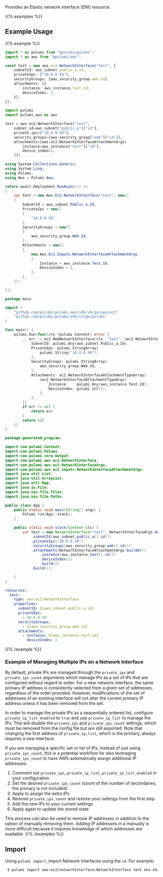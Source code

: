 Provides an Elastic network interface (ENI) resource.

{{% examples %}}
## Example Usage
{{% example %}}

```typescript
import * as pulumi from "@pulumi/pulumi";
import * as aws from "@pulumi/aws";

const test = new aws.ec2.NetworkInterface("test", {
    subnetId: aws_subnet.public_a.id,
    privateIps: ["10.0.0.50"],
    securityGroups: [aws_security_group.web.id],
    attachments: [{
        instance: aws_instance.test.id,
        deviceIndex: 1,
    }],
});
```
```python
import pulumi
import pulumi_aws as aws

test = aws.ec2.NetworkInterface("test",
    subnet_id=aws_subnet["public_a"]["id"],
    private_ips=["10.0.0.50"],
    security_groups=[aws_security_group["web"]["id"]],
    attachments=[aws.ec2.NetworkInterfaceAttachmentArgs(
        instance=aws_instance["test"]["id"],
        device_index=1,
    )])
```
```csharp
using System.Collections.Generic;
using System.Linq;
using Pulumi;
using Aws = Pulumi.Aws;

return await Deployment.RunAsync(() => 
{
    var test = new Aws.Ec2.NetworkInterface("test", new()
    {
        SubnetId = aws_subnet.Public_a.Id,
        PrivateIps = new[]
        {
            "10.0.0.50",
        },
        SecurityGroups = new[]
        {
            aws_security_group.Web.Id,
        },
        Attachments = new[]
        {
            new Aws.Ec2.Inputs.NetworkInterfaceAttachmentArgs
            {
                Instance = aws_instance.Test.Id,
                DeviceIndex = 1,
            },
        },
    });

});
```
```go
package main

import (
	"github.com/pulumi/pulumi-aws/sdk/v6/go/aws/ec2"
	"github.com/pulumi/pulumi/sdk/v3/go/pulumi"
)

func main() {
	pulumi.Run(func(ctx *pulumi.Context) error {
		_, err := ec2.NewNetworkInterface(ctx, "test", &ec2.NetworkInterfaceArgs{
			SubnetId: pulumi.Any(aws_subnet.Public_a.Id),
			PrivateIps: pulumi.StringArray{
				pulumi.String("10.0.0.50"),
			},
			SecurityGroups: pulumi.StringArray{
				aws_security_group.Web.Id,
			},
			Attachments: ec2.NetworkInterfaceAttachmentTypeArray{
				&ec2.NetworkInterfaceAttachmentTypeArgs{
					Instance:    pulumi.Any(aws_instance.Test.Id),
					DeviceIndex: pulumi.Int(1),
				},
			},
		})
		if err != nil {
			return err
		}
		return nil
	})
}
```
```java
package generated_program;

import com.pulumi.Context;
import com.pulumi.Pulumi;
import com.pulumi.core.Output;
import com.pulumi.aws.ec2.NetworkInterface;
import com.pulumi.aws.ec2.NetworkInterfaceArgs;
import com.pulumi.aws.ec2.inputs.NetworkInterfaceAttachmentArgs;
import java.util.List;
import java.util.ArrayList;
import java.util.Map;
import java.io.File;
import java.nio.file.Files;
import java.nio.file.Paths;

public class App {
    public static void main(String[] args) {
        Pulumi.run(App::stack);
    }

    public static void stack(Context ctx) {
        var test = new NetworkInterface("test", NetworkInterfaceArgs.builder()        
            .subnetId(aws_subnet.public_a().id())
            .privateIps("10.0.0.50")
            .securityGroups(aws_security_group.web().id())
            .attachments(NetworkInterfaceAttachmentArgs.builder()
                .instance(aws_instance.test().id())
                .deviceIndex(1)
                .build())
            .build());

    }
}
```
```yaml
resources:
  test:
    type: aws:ec2:NetworkInterface
    properties:
      subnetId: ${aws_subnet.public_a.id}
      privateIps:
        - 10.0.0.50
      securityGroups:
        - ${aws_security_group.web.id}
      attachments:
        - instance: ${aws_instance.test.id}
          deviceIndex: 1
```
{{% /example %}}
### Example of Managing Multiple IPs on a Network Interface

By default, private IPs are managed through the `private_ips` and `private_ips_count` arguments which manage IPs as a set of IPs that are configured without regard to order. For a new network interface, the same primary IP address is consistently selected from a given set of addresses, regardless of the order provided. However, modifications of the set of addresses of an existing interface will not alter the current primary IP address unless it has been removed from the set.

In order to manage the private IPs as a sequentially ordered list, configure `private_ip_list_enabled` to `true` and use `private_ip_list` to manage the IPs. This will disable the `private_ips` and `private_ips_count` settings, which must be removed from the config file but are still exported. Note that changing the first address of `private_ip_list`, which is the primary, always requires a new interface.

If you are managing a specific set or list of IPs, instead of just using `private_ips_count`, this is a potential workflow for also leveraging `private_ips_count` to have AWS automatically assign additional IP addresses:

1. Comment out `private_ips`, `private_ip_list`, `private_ip_list_enabled` in your configuration
2. Set the desired `private_ips_count` (count of the number of secondaries, the primary is not included)
3. Apply to assign the extra IPs
4. Remove `private_ips_count` and restore your settings from the first step
5. Add the new IPs to your current settings
6. Apply again to update the stored state

This process can also be used to remove IP addresses in addition to the option of manually removing them. Adding IP addresses in a manually is more difficult because it requires knowledge of which addresses are available.
{{% /examples %}}

## Import

Using `pulumi import`, import Network Interfaces using the `id`. For example:

```sh
 $ pulumi import aws:ec2/networkInterface:NetworkInterface test eni-e5aa89a3
```
 